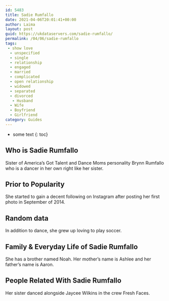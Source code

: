 ```yaml
---
id: 5483
title: Sadie Rumfallo
date: 2021-04-06T20:01:41+00:00
author: Laima
layout: post
guid: https://ukdataservers.com/sadie-rumfallo/
permalink: /04/06/sadie-rumfallo
tags:
 - show love
  - unspecified
  - single
  - relationship
  - engaged
  - married
  - complicated
  - open relationship
  - widowed
  - separated
  - divorced
   - Husband
  - Wife
  - Boyfriend
  - Girlfriend
category: Guides
---
```


* some text
{: toc}


## Who is Sadie Rumfallo
                  
                  
                  
Sister of America&#8217;s Got Talent and Dance Moms personality Brynn Rumfallo who is a dancer in her own right like her sister. 
                  
              
            
              
            
                
                
                
## Prior to Popularity
                  
                  
                  
She started to gain a decent following on Instagram after posting her first photo in September of 2014.
                  
              
            
              
            
                
                
                
## Random data
                  
                  
                  
In addition to dance, she grew up loving to play soccer.
                  
              
            
              
            
                
                
                
## Family & Everyday Life of Sadie Rumfallo
                  
                  
                  
She has a brother named Noah. Her mother&#8217;s name is Ashlee and her father&#8217;s name is Aaron.
                  
              
            
              
            
                
                
                
## People Related With Sadie Rumfallo
                  
                  
                  
Her sister danced alongside Jaycee Wilkins in the crew Fresh Faces.
                  
              
            
              
            
                
              
            
              
              
            
            
              
            
          
          
          
